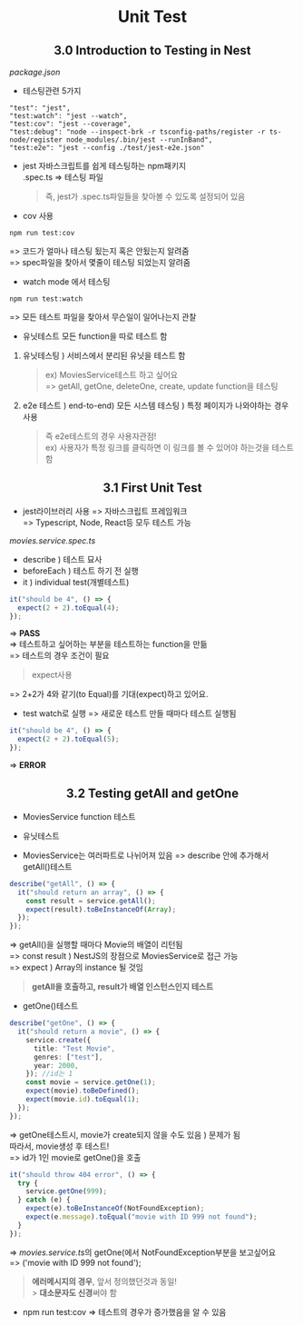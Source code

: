 <h1 align="center">
Unit Test
</h1>

<h2 align="center">
  <strong>3.0 Introduction to Testing in Nest </strong><br>
</h2>

_package.json_

- 테스팅관련 5가지

```
"test": "jest",
"test:watch": "jest --watch",
"test:cov": "jest --coverage",
"test:debug": "node --inspect-brk -r tsconfig-paths/register -r ts-node/register node_modules/.bin/jest --runInBand",
"test:e2e": "jest --config ./test/jest-e2e.json"
```

- jest
  자바스크립트를 쉽게 테스팅하는 npm패키지<br>
  .spec.ts => 테스팅 파일

  > 즉, jest가 .spec.ts파일들을 찾아볼 수 있도록 설정되어 있음

- cov 사용

```
npm run test:cov

```

=> 코드가 얼마나 테스팅 됬는지 혹은 안됬는지 알려줌<br>
=> spec파일을 찾아서 몇줄이 테스팅 되었는지 알려줌

- watch mode 에서 테스팅

```
npm run test:watch
```

=> 모든 테스트 파일을 찾아서 무슨일이 일어나는지 관찰

- 유닛테스트
  모든 function을 따로 테스트 함

1. 유닛테스팅 ) 서비스에서 분리된 유닛을 테스트 함

   > ex) MoviesService테스트 하고 싶어요<br>
   > => getAll, getOne, deleteOne, create, update function을 테스팅

2. e2e 테스트 ) end-to-end) 모든 시스템 테스팅 ) 특정 페이지가 나와야하는 경우 사용

   > 즉 e2e테스트의 경우 사용자관점!<br>
   > ex) 사용자가 특정 링크를 클릭하면 이 링크를 볼 수 있어야 하는것을 테스트함

<h2 align="center">
  <strong>3.1  First Unit Test</strong><br>
</h2>

- jest라이브러리 사용
  => 자바스크립트 프레임워크<br>
  => Typescript, Node, React등 모두 테스트 가능

_movies.service.spec.ts_

- describe ) 테스트 묘사<br>
- beforeEach ) 테스트 하기 전 실행<br>
- it ) individual test(개별테스트)

```typescript
it("should be 4", () => {
  expect(2 + 2).toEqual(4);
});
```

=> <strong>PASS</strong><br>
=> 테스트하고 싶어하는 부분을 테스트하는 function을 만듦<br>
=> 테스트의 경우 조건이 필요

> expect사용

=> 2+2가 4와 같기(to Equal)를 기대(expect)하고 있어요.

- test watch로 실행
  => 새로운 테스트 만들 때마다 테스트 실행됨

```typescript
it("should be 4", () => {
  expect(2 + 2).toEqual(5);
});
```

=> <strong>ERROR</strong>

<h2 align="center">
  <strong>3.2 Testing getAll and getOne</strong><br>
</h2>

- MoviesService function 테스트
- 유닛테스트

- MoviesService는 여러파트로 나뉘어져 있음
  => describe 안에 추가해서 getAll()테스트

```typescript
describe("getAll", () => {
  it("should return an array", () => {
    const result = service.getAll();
    expect(result).toBeInstanceOf(Array);
  });
});
```

=> getAll()을 실행할 때마다 Movie의 배열이 리턴됨<br>
=> const result ) NestJS의 장점으로 MoviesService로 접근 가능<br>
=> expect ) Array의 instance 될 것임

> <strong>getAll을 호출하고, result가 배열 인스턴스인지 테스트</strong>

- getOne()테스트

```typescript
describe("getOne", () => {
  it("should return a movie", () => {
    service.create({
      title: "Test Movie",
      genres: ["test"],
      year: 2000,
    }); //id는 1
    const movie = service.getOne(1);
    expect(movie).toBeDefined();
    expect(movie.id).toEqual(1);
  });
});
```

=> getOne테스트시, movie가 create되지 않을 수도 있음 ) 문제가 됨<br>
따라서, movie생성 후 테스트!<br>
=> id가 1인 movie로 getOne()을 호출

```typescript
it("should throw 404 error", () => {
  try {
    service.getOne(999);
  } catch (e) {
    expect(e).toBeInstanceOf(NotFoundException);
    expect(e.message).toEqual("movie with ID 999 not found");
  }
});
```

=> *movies.service.ts*의 getOne(에서 NotFoundException부분을 보고싶어요<br>
=> ('movie with ID 999 not found');<br>

> <strong>에러메시지의 경우</strong>, 앞서 정의했던것과 동일!<br> > <strong>대소문자도 신경</strong>써야 함

- npm run test:cov
  => 테스트의 경우가 증가했음을 알 수 있음
